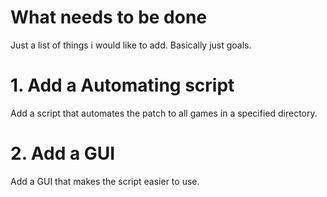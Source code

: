 # What needs to be done

Just a list of things i would like to add. Basically just goals.

# 1. Add a Automating script
Add a script that automates the patch to all games in a specified directory.


# 2. Add a GUI
Add a GUI that makes the script easier to use.
 
